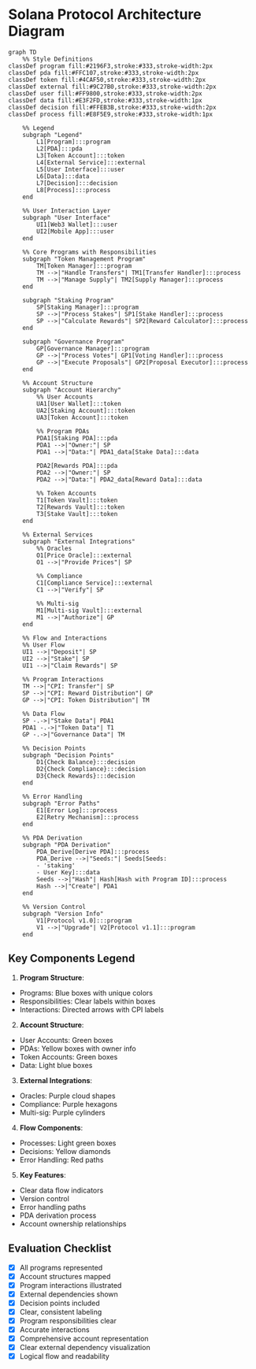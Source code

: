 # Solana Protocol Architecture Diagram

```mermaid
graph TD
    %% Style Definitions
classDef program fill:#2196F3,stroke:#333,stroke-width:2px
classDef pda fill:#FFC107,stroke:#333,stroke-width:2px
classDef token fill:#4CAF50,stroke:#333,stroke-width:2px
classDef external fill:#9C27B0,stroke:#333,stroke-width:2px
classDef user fill:#FF9800,stroke:#333,stroke-width:2px
classDef data fill:#E3F2FD,stroke:#333,stroke-width:1px
classDef decision fill:#FFEB3B,stroke:#333,stroke-width:2px
classDef process fill:#E8F5E9,stroke:#333,stroke-width:1px

    %% Legend
    subgraph "Legend"
        L1[Program]:::program
        L2[PDA]:::pda
        L3[Token Account]:::token
        L4[External Service]:::external
        L5[User Interface]:::user
        L6[Data]:::data
        L7[Decision]:::decision
        L8[Process]:::process
    end

    %% User Interaction Layer
    subgraph "User Interface"
        UI1[Web3 Wallet]:::user
        UI2[Mobile App]:::user
    end

    %% Core Programs with Responsibilities
    subgraph "Token Management Program"
        TM[Token Manager]:::program
        TM -->|"Handle Transfers"| TM1[Transfer Handler]:::process
        TM -->|"Manage Supply"| TM2[Supply Manager]:::process
    end

    subgraph "Staking Program"
        SP[Staking Manager]:::program
        SP -->|"Process Stakes"| SP1[Stake Handler]:::process
        SP -->|"Calculate Rewards"| SP2[Reward Calculator]:::process
    end

    subgraph "Governance Program"
        GP[Governance Manager]:::program
        GP -->|"Process Votes"| GP1[Voting Handler]:::process
        GP -->|"Execute Proposals"| GP2[Proposal Executor]:::process
    end

    %% Account Structure
    subgraph "Account Hierarchy"
        %% User Accounts
        UA1[User Wallet]:::token
        UA2[Staking Account]:::token
        UA3[Token Account]:::token

        %% Program PDAs
        PDA1[Staking PDA]:::pda
        PDA1 -->|"Owner:"| SP
        PDA1 -->|"Data:"| PDA1_data[Stake Data]:::data

        PDA2[Rewards PDA]:::pda
        PDA2 -->|"Owner:"| SP
        PDA2 -->|"Data:"| PDA2_data[Reward Data]:::data

        %% Token Accounts
        T1[Token Vault]:::token
        T2[Rewards Vault]:::token
        T3[Stake Vault]:::token
    end

    %% External Services
    subgraph "External Integrations"
        %% Oracles
        O1[Price Oracle]:::external
        O1 -->|"Provide Prices"| SP

        %% Compliance
        C1[Compliance Service]:::external
        C1 -->|"Verify"| SP

        %% Multi-sig
        M1[Multi-sig Vault]:::external
        M1 -->|"Authorize"| GP
    end

    %% Flow and Interactions
    %% User Flow
    UI1 -->|"Deposit"| SP
    UI2 -->|"Stake"| SP
    UI1 -->|"Claim Rewards"| SP

    %% Program Interactions
    TM -->|"CPI: Transfer"| SP
    SP -->|"CPI: Reward Distribution"| GP
    GP -->|"CPI: Token Distribution"| TM

    %% Data Flow
    SP -.->|"Stake Data"| PDA1
    PDA1 -.->|"Token Data"| T1
    GP -.->|"Governance Data"| TM

    %% Decision Points
    subgraph "Decision Points"
        D1{Check Balance}:::decision
        D2{Check Compliance}:::decision
        D3{Check Rewards}:::decision
    end

    %% Error Handling
    subgraph "Error Paths"
        E1[Error Log]:::process
        E2[Retry Mechanism]:::process
    end

    %% PDA Derivation
    subgraph "PDA Derivation"
        PDA_Derive[Derive PDA]:::process
        PDA_Derive -->|"Seeds:"| Seeds[Seeds:
        - 'staking'
        - User Key]:::data
        Seeds -->|"Hash"| Hash[Hash with Program ID]:::process
        Hash -->|"Create"| PDA1
    end

    %% Version Control
    subgraph "Version Info"
        V1[Protocol v1.0]:::program
        V1 -->|"Upgrade"| V2[Protocol v1.1]:::program
    end
```

## Key Components Legend

1. **Program Structure**:
- Programs: Blue boxes with unique colors
- Responsibilities: Clear labels within boxes
- Interactions: Directed arrows with CPI labels

2. **Account Structure**:
- User Accounts: Green boxes
- PDAs: Yellow boxes with owner info
- Token Accounts: Green boxes
- Data: Light blue boxes

3. **External Integrations**:
- Oracles: Purple cloud shapes
- Compliance: Purple hexagons
- Multi-sig: Purple cylinders

4. **Flow Components**:
- Processes: Light green boxes
- Decisions: Yellow diamonds
- Error Handling: Red paths

5. **Key Features**:
- Clear data flow indicators
- Version control
- Error handling paths
- PDA derivation process
- Account ownership relationships

## Evaluation Checklist
- [x] All programs represented
- [x] Account structures mapped
- [x] Program interactions illustrated
- [x] External dependencies shown
- [x] Decision points included
- [x] Clear, consistent labeling
- [x] Program responsibilities clear
- [x] Accurate interactions
- [x] Comprehensive account representation
- [x] Clear external dependency visualization
- [x] Logical flow and readability
